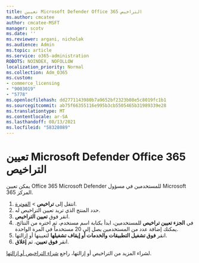 ```yaml
---
title: تعيين Microsoft Defender Office 365 التراخيص
ms.author: cmcatee
author: cmcatee-MSFT
manager: scotv
ms.date: ''
ms.reviewer: argani, nicholak
ms.audience: Admin
ms.topic: article
ms.service: o365-administration
ROBOTS: NOINDEX, NOFOLLOW
localization_priority: Normal
ms.collection: Adm_O365
ms.custom:
- commerce_licensing
- "9003019"
- "5778"
ms.openlocfilehash: dd2771143980b7a9652bf2323b08e5c8019fc1b1
ms.sourcegitcommit: ab75f66355116e995b3cb5505465b31989339e28
ms.translationtype: MT
ms.contentlocale: ar-SA
ms.lasthandoff: 08/13/2021
ms.locfileid: "58328089"
---
```

# <a name="assign-microsoft-defender-for-office-365-licenses"></a>تعيين Microsoft Defender Office 365 التراخيص

يمكن تعيين Office 365 Microsoft Defender للمستخدمين في مسؤول Microsoft 365 المركز.

1. انتقل إلى **تراخيص**  >  [الفوترة](https://go.microsoft.com/fwlink/p/?linkid=842264).
2. حدد المنتج الذي تريد تعيين التراخيص له.
3. انقر فوق **تعيين التراخيص**.
4. في **الجزء تعيين تراخيص**  للمستخدمين، ابدأ بكتابة اسم مستخدم، ثم اختره من النتائج. يمكنك إضافة عدد من المستخدمين يصل إلى 20 مستخدماً في المرة الواحدة.
5. انقر **فوق تشغيل التطبيقات والخدمات أو إيقاف تشغيلها**  لتعيينها أو إزالتها.
6. انقر **فوق تعيين**، ثم  **إغلاق**.

لشراء المزيد من التراخيص أو إزالتها، راجع [شراء التراخيص أو إزالتها](https://docs.microsoft.com/microsoft-365/commerce/licenses/buy-licenses#buy-or-remove-licenses-for-your-business-subscription).